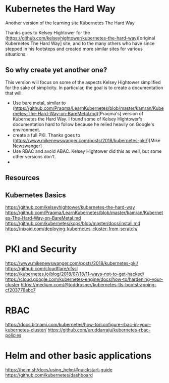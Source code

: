 # Kubernetes the Hard Way

Another version of the learning site Kubernetes The Hard Way

Thanks goes to Kelsey Hightower for the (https://github.com/kelseyhightower/kubernetes-the-hard-way)[original Kubernetes The Hard Way] site,
and to the many others who have since stepped in his footsteps and created more
similar sites for various situations.

So why create yet another one?
---

This version will focus on some of the aspects Kelsey Hightower simplified for
the sake of simplicity. In particular, the goal is to create a documentation
that will:

- Use bare metal, similar to
(https://github.com/Praqma/LearnKubernetes/blob/master/kamran/Kubernetes-The-Hard-Way-on-BareMetal.md)[Praqma's]
 version of Kubernetes the Hard Way. I found some of Kelsey Hightower's
documentation hard to follow because he relied heavily on Google's environment.
- create a full PKI. Thanks goes to (https://www.mikenewswanger.com/posts/2018/kubernetes-pki/)[Mike Newswanger]
- Use RBAC and avoid ABAC. Kelsey Hightower did this as well, but some other
versions don't.
- 

Resources
---------

## Kubernetes Basics
https://github.com/kelseyhightower/kubernetes-the-hard-way
https://github.com/Praqma/LearnKubernetes/blob/master/kamran/Kubernetes-The-Hard-Way-on-BareMetal.md
https://github.com/kubernetes/kops/blob/master/docs/install.md
https://nixaid.com/deploying-kubernetes-cluster-from-scratch/

# PKI and Security
https://www.mikenewswanger.com/posts/2018/kubernetes-pki/
https://github.com/cloudflare/cfssl
https://kubernetes.io/blog/2018/07/18/11-ways-not-to-get-hacked/
https://cloud.google.com/kubernetes-engine/docs/how-to/hardening-your-cluster
https://medium.com/@toddrosner/kubernetes-tls-bootstrapping-cf203776abc7

# RBAC
https://docs.bitnami.com/kubernetes/how-to/configure-rbac-in-your-kubernetes-cluster/
https://github.com/uruddarraju/kubernetes-rbac-policies

# Helm and other basic applications
https://helm.sh/docs/using_helm/#quickstart-guide
https://github.com/kubernetes/dashboard

